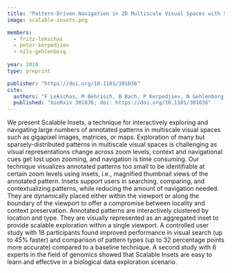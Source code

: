 ```yaml
---
title: "Pattern-Driven Navigation in 2D Multiscale Visual Spaces with Scalable Insets"
image: scalable-insets.png 

members:
  - fritz-lekschas
  - peter-kerpedjiev
  - nils-gehlenborg
  
year: 2018
type: preprint

publisher: "https://doi.org/10.1101/301036"
cite:
  authors: "F Lekschas, M Behrisch, B Bach, P Kerpedjiev, N Gehlenborg, H Pfister"
  published: "bioRxiv 301036; doi: https://doi.org/10.1101/301036"
---
```

We present Scalable Insets, a technique for interactively exploring and navigating large numbers of annotated patterns in multiscale visual spaces such as gigapixel images, matrices, or maps. Exploration of many but sparsely-distributed patterns in multiscale visual spaces is challenging as visual representations change across zoom levels, context and navigational cues get lost upon zooming, and navigation is time consuming. Our technique visualizes annotated patterns too small to be identifiable at certain zoom levels using insets, i.e., magnified thumbnail views of the annotated pattern. Insets support users in searching, comparing, and contextualizing patterns, while reducing the amount of navigation needed. They are dynamically placed either within the viewport or along the boundary of the viewport to offer a compromise between locality and context preservation. Annotated patterns are interactively clustered by location and type. They are visually represented as an aggregated inset to provide scalable exploration within a single viewport. A controlled user study with 18 participants found improved performance in visual search (up to 45% faster) and comparison of pattern types (up to 32 percentage points more accurate) compared to a baseline technique. A second study with 6 experts in the field of genomics showed that Scalable Insets are easy to learn and effective in a biological data exploration scenario.
